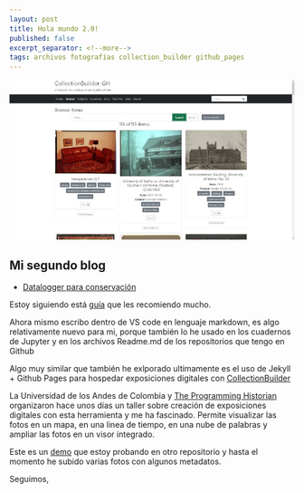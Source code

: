 ```yaml
---
layout: post
title: Hola mundo 2.0!
published: false
excerpt_separator: <!--more-->
tags: archivos fotografías collection_builder github_pages
---
```


![Demo Collection Builder](../images/collection_builder_demo.jpg)

## Mi segundo blog

- [Datalogger para conservación](https://github.com/gustavolsj/datalogger-conservacion)

<!--more-->

Estoy siguiendo está [guía](https://www.smashingmagazine.com/2014/08/build-blog-jekyll-github-pages/) que les recomiendo mucho.

Ahora mismo escribo dentro de VS code en lenguaje markdown, es algo relativamente nuevo para mi, porque también lo he usado en los cuadernos de Jupyter y en los archivos Readme.md de los repositorios que tengo en Github

Algo muy similar que también he exlporado ultimamente es el uso de Jekyll + Github Pages para hospedar exposiciones digitales con [CollectionBuilder](https://collectionbuilder.github.io)

La Universidad de los Andes de Colombia y [The Programming Historian](https://twitter.com/ProgHist) organizaron hace unos días un taller sobre creación de exposiciones digitales con esta herramienta y me ha fascinado. Permite visualizar las fotos en un mapa, en una linea de tiempo, en una nube de palabras y ampliar las fotos en un visor integrado.

Este es un [demo](https://gustavolsj.github.io/test2_collection_builder/) que estoy probando en otro repositorio y hasta el momento he subido varias fotos con algunos metadatos.

Seguimos,
